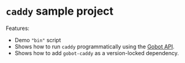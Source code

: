 # `caddy` sample project

Features:

- Demo `"bin"` script
- Shows how to run `caddy` programmatically using the [Gobot API](https://github.com/benallfree/gobot/tree/main/docs/readme.md).
- Shows how to add `gobot-caddy` as a version-locked dependency.
